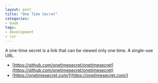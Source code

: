 ```yaml
---
layout: post
title: "One Time Secret"
categories:
- book
tags:
- development
- ror
---
```

A one-time secret is a link that can be viewed only one time. A single-use URL.

* [https://github.com/onetimesecret/onetimesecret](https://github.com/onetimesecret/onetimesecret)
* [https://onetimesecret.com/](https://onetimesecret.com/)
